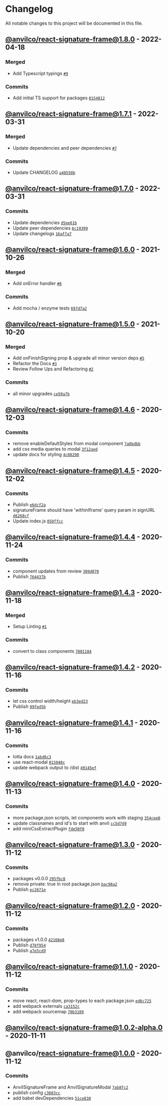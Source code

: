 # Changelog

All notable changes to this project will be documented in this file.

## [@anvilco/react-signature-frame@1.8.0](https://github.com/anvilco/react-ui/compare/@anvilco/react-signature-frame@1.7.1...@anvilco/react-signature-frame@1.8.0) - 2022-04-18

### Merged

- Add Typescript typings [`#9`](https://github.com/anvilco/react-ui/pull/9)

### Commits

- Add initial TS support for packages [`0154812`](https://github.com/anvilco/react-ui/commit/0154812070cd23eb7f409efec7dd34dd7aef4f77)

## [@anvilco/react-signature-frame@1.7.1](https://github.com/anvilco/react-ui/compare/@anvilco/react-signature-frame@1.7.0...@anvilco/react-signature-frame@1.7.1) - 2022-03-31

### Merged

- Update dependencies and peer dependencies [`#7`](https://github.com/anvilco/react-ui/pull/7)

### Commits

- Update CHANGELOG [`a48550b`](https://github.com/anvilco/react-ui/commit/a48550b1889bd411531e6eb3808e7b6ce63be61b)

## [@anvilco/react-signature-frame@1.7.0](https://github.com/anvilco/react-ui/compare/@anvilco/react-signature-frame@1.6.0...@anvilco/react-signature-frame@1.7.0) - 2022-03-31

### Commits

- Update dependencies [`d5ee61b`](https://github.com/anvilco/react-ui/commit/d5ee61b147655d4ca1de4b968b54f09a3d162de4)
- Update peer dependencies [`6c19399`](https://github.com/anvilco/react-ui/commit/6c19399e15d8922aeee87dee14da14c10a0405f3)
- Update changelogs [`16affa7`](https://github.com/anvilco/react-ui/commit/16affa7746d135f3e09d0cb4104f0ef24e4547cc)

## [@anvilco/react-signature-frame@1.6.0](https://github.com/anvilco/react-ui/compare/@anvilco/react-signature-frame@1.5.0...@anvilco/react-signature-frame@1.6.0) - 2021-10-26

### Merged

- Add onError handler [`#6`](https://github.com/anvilco/react-ui/pull/6)

### Commits

- Add mocha / enzyme tests [`697d7a2`](https://github.com/anvilco/react-ui/commit/697d7a2e0b67c182b7c213847c45879fe5309d45)

## [@anvilco/react-signature-frame@1.5.0](https://github.com/anvilco/react-ui/compare/@anvilco/react-signature-frame@1.4.6...@anvilco/react-signature-frame@1.5.0) - 2021-10-20

### Merged

- Add onFinishSigning prop & upgrade all minor version deps [`#5`](https://github.com/anvilco/react-ui/pull/5)
- Refactor the Docs [`#3`](https://github.com/anvilco/react-ui/pull/3)
- Review Follow Ups and Refactoring [`#2`](https://github.com/anvilco/react-ui/pull/2)

### Commits

- all minor upgrades [`ce50a7b`](https://github.com/anvilco/react-ui/commit/ce50a7b1c106a868d45e00f7616d4e7b024bd29a)

## [@anvilco/react-signature-frame@1.4.6](https://github.com/anvilco/react-ui/compare/@anvilco/react-signature-frame@1.4.5...@anvilco/react-signature-frame@1.4.6) - 2020-12-03

### Commits

- remove enableDefaultStyles from modal component [`7a8bdbb`](https://github.com/anvilco/react-ui/commit/7a8bdbb108599ee86aae0e05386c223ac1de2d9f)
- add css media queries to modal [`3f12aed`](https://github.com/anvilco/react-ui/commit/3f12aed362444872ea920fd3c14e703813811a2f)
- update docs for styling [`4c88290`](https://github.com/anvilco/react-ui/commit/4c88290dbac227d8f8e01f96e270ed8fcfa2021a)

## [@anvilco/react-signature-frame@1.4.5](https://github.com/anvilco/react-ui/compare/@anvilco/react-signature-frame@1.4.4...@anvilco/react-signature-frame@1.4.5) - 2020-12-02

### Commits

- Publish [`e6dcf2a`](https://github.com/anvilco/react-ui/commit/e6dcf2a5d113e26f4777932a488db115d2ab1ce3)
- signatureFrame should have 'withinIframe' query param in signURL [`d6268cf`](https://github.com/anvilco/react-ui/commit/d6268cfa2cc5b1f6304ab6aed7aef8f7892cac1d)
- Update index.js [`050ffcc`](https://github.com/anvilco/react-ui/commit/050ffcc1760df814ec0d2eb919d9b8ae8f21c949)

## [@anvilco/react-signature-frame@1.4.4](https://github.com/anvilco/react-ui/compare/@anvilco/react-signature-frame@1.4.3...@anvilco/react-signature-frame@1.4.4) - 2020-11-24

### Commits

- component updates from review [`309d070`](https://github.com/anvilco/react-ui/commit/309d070d451cb6ef7fa2d0fb8626f224b24b1665)
- Publish [`764437b`](https://github.com/anvilco/react-ui/commit/764437b3963b12b0ca7f7f53a26d2c83e334fa7c)

## [@anvilco/react-signature-frame@1.4.3](https://github.com/anvilco/react-ui/compare/@anvilco/react-signature-frame@1.4.2...@anvilco/react-signature-frame@1.4.3) - 2020-11-18

### Merged

- Setup Linting [`#1`](https://github.com/anvilco/react-ui/pull/1)

### Commits

- convert to class components [`7801184`](https://github.com/anvilco/react-ui/commit/7801184ad8f819f206348fc8807ce6da4f661b8a)

## [@anvilco/react-signature-frame@1.4.2](https://github.com/anvilco/react-ui/compare/@anvilco/react-signature-frame@1.4.1...@anvilco/react-signature-frame@1.4.2) - 2020-11-16

### Commits

- let css control width/height [`eb3ed23`](https://github.com/anvilco/react-ui/commit/eb3ed2357a1489839a08c7dac8a6cc47163c0c93)
- Publish [`99fed5b`](https://github.com/anvilco/react-ui/commit/99fed5b7a7f19c0ab1df63b7e7ccdcfbdc76af04)

## [@anvilco/react-signature-frame@1.4.1](https://github.com/anvilco/react-ui/compare/@anvilco/react-signature-frame@1.4.0...@anvilco/react-signature-frame@1.4.1) - 2020-11-16

### Commits

- lotta docs [`1abd6c3`](https://github.com/anvilco/react-ui/commit/1abd6c32eb4e0ba859805c7153f20977e81ec6e8)
- use react-modal [`015048c`](https://github.com/anvilco/react-ui/commit/015048cf2e22ba6b99360358fbd1cc4d66a09cb8)
- update webpack output to /dist [`49145ef`](https://github.com/anvilco/react-ui/commit/49145ef75764f517737a317caf9a8ffce8a79e78)

## [@anvilco/react-signature-frame@1.4.0](https://github.com/anvilco/react-ui/compare/@anvilco/react-signature-frame@1.3.0...@anvilco/react-signature-frame@1.4.0) - 2020-11-13

### Commits

- more package.json scripts, let components work with staging [`354cee0`](https://github.com/anvilco/react-ui/commit/354cee088db9316d7a87587a84fef4babfa03c51)
- update classnames and id's to start with anvil [`cc5d7d9`](https://github.com/anvilco/react-ui/commit/cc5d7d9253edf63b466abd422b02a555d5d8a6db)
- add miniCssExtractPlugin [`fde50f0`](https://github.com/anvilco/react-ui/commit/fde50f01733c56df7a8e431c1406ba0f444d5a93)

## [@anvilco/react-signature-frame@1.3.0](https://github.com/anvilco/react-ui/compare/@anvilco/react-signature-frame@1.2.0...@anvilco/react-signature-frame@1.3.0) - 2020-11-12

### Commits

- packages v0.0.0 [`295fbc8`](https://github.com/anvilco/react-ui/commit/295fbc8b64030437a3eb73d35abe453312cc1b08)
- remove private: true in root package.json [`bac98a2`](https://github.com/anvilco/react-ui/commit/bac98a2b47870d1128aab58859e26085a0d086c7)
- Publish [`ec2671e`](https://github.com/anvilco/react-ui/commit/ec2671ed64922bc7c7e151657680b28e17b39606)

## [@anvilco/react-signature-frame@1.2.0](https://github.com/anvilco/react-ui/compare/@anvilco/react-signature-frame@1.1.0...@anvilco/react-signature-frame@1.2.0) - 2020-11-12

### Commits

- packages v1.0.0 [`42168e8`](https://github.com/anvilco/react-ui/commit/42168e8c1f9245a64471eaea1752a708de432b36)
- Publish [`d78f954`](https://github.com/anvilco/react-ui/commit/d78f954e8fa1ddd9121fb27442fb4657fdd7b902)
- Publish [`a7e5cd9`](https://github.com/anvilco/react-ui/commit/a7e5cd922b184af47087c83e7370269d38cf7c93)

## [@anvilco/react-signature-frame@1.1.0](https://github.com/anvilco/react-ui/compare/@anvilco/react-signature-frame@1.0.2-alpha.0...@anvilco/react-signature-frame@1.1.0) - 2020-11-12

### Commits

- move react, react-dom, prop-types to each package.json [`ed6c725`](https://github.com/anvilco/react-ui/commit/ed6c725fa03d120b227645be83fa797e77f10ee8)
- add webpack externals [`ca3152c`](https://github.com/anvilco/react-ui/commit/ca3152c48e81182af82383bcec4f65c8cadf9c4b)
- add webpack sourcemap [`78b3189`](https://github.com/anvilco/react-ui/commit/78b318931f0fd7fdc893d039fc2c52c173a223e2)

## [@anvilco/react-signature-frame@1.0.2-alpha.0](https://github.com/anvilco/react-ui/compare/@anvilco/react-signature-frame@1.0.0...@anvilco/react-signature-frame@1.0.2-alpha.0) - 2020-11-11

## @anvilco/react-signature-frame@1.0.0 - 2020-11-12

### Commits

- AnvilSignatureFrame and AnvilSignatureModal [`7ab8fc2`](https://github.com/anvilco/react-ui/commit/7ab8fc2026411cbcc0186d9650290ba3d1afcfa5)
- publish config [`c3683cc`](https://github.com/anvilco/react-ui/commit/c3683ccb2dd12523ae85118d26307fc5ab2cd495)
- add babel devDependencies [`51ce830`](https://github.com/anvilco/react-ui/commit/51ce830e44defc0615261f94a42e9b7bc156c4f4)
